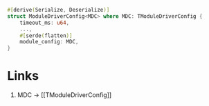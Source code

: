 ```rust
#[derive(Serialize, Deserialize)]
struct ModuleDriverConfig<MDC> where MDC: TModuleDriverConfig {
	timeout_ms: u64,
	...,
	#[serde(flatten)]
	module_config: MDC,
}
```
# Links
1. MDC -> [[TModuleDriverConfig]]